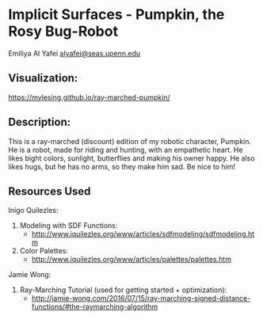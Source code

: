 # Implicit Surfaces - Pumpkin, the Rosy Bug-Robot
Emiliya Al Yafei
alyafei@seas.upenn.edu

## Visualization:
https://mylesing.github.io/ray-marched-pumpkin/

## Description:
This is a ray-marched (discount) edition of my robotic character, Pumpkin. He is a robot, made for riding and hunting, with an empathetic heart. He likes bight colors, sunlight, butterflies and making his owner happy. He also likes hugs, but he has no arms, so they make him sad. Be nice to him! 

## Resources Used
Inigo Quilezles:
1. Modeling with SDF Functions:
    * http://www.iquilezles.org/www/articles/sdfmodeling/sdfmodeling.htm
2. Color Palettes:
    * http://www.iquilezles.org/www/articles/palettes/palettes.htm

Jamie Wong:
1. Ray-Marching Tutorial (used for getting started + optimization):
    * http://jamie-wong.com/2016/07/15/ray-marching-signed-distance-functions/#the-raymarching-algorithm

